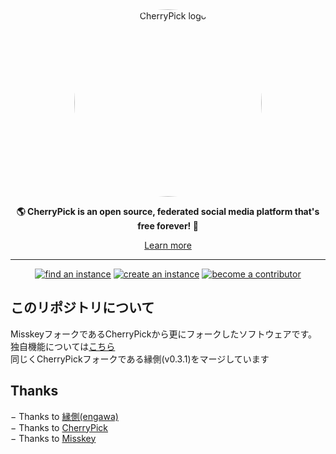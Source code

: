 <div align="center">
<a href="https://misskey-hub.net">
	<img src="./assets/title_float_cherrypick.svg" alt="CherryPick logo" style="border-radius:50%" width="300"/>
</a>

**🌎 **CherryPick** is an open source, federated social media platform that's free forever! 🚀**

[Learn more](https://misskey-hub.net/)

---

<a href="https://misskey-hub.net/servers/">
		<img src="https://custom-icon-badges.herokuapp.com/badge/find_an-instance-acea31?logoColor=acea31&style=for-the-badge&logo=misskey&labelColor=363B40" alt="find an instance"/></a>

<a href="https://misskey-hub.net/docs/for-admin/install/guides/">
		<img src="https://custom-icon-badges.herokuapp.com/badge/create_an-instance-FBD53C?logoColor=FBD53C&style=for-the-badge&logo=server&labelColor=363B40" alt="create an instance"/></a>

<a href="./CONTRIBUTING.md">
		<img src="https://custom-icon-badges.herokuapp.com/badge/become_a-contributor-A371F7?logoColor=A371F7&style=for-the-badge&logo=git-merge&labelColor=363B40" alt="become a contributor"/></a>

</div>

## このリポジトリについて
MisskeyフォークであるCherryPickから更にフォークしたソフトウェアです。  
独自機能については[こちら](/doc/README.md)  
同じくCherryPickフォークである縁側(v0.3.1)をマージしています
## Thanks  

− Thanks to [縁側(engawa)](https://github.com/1673beta/cherrypick)   
− Thanks to [CherryPick](https://github.com/kokonect-link/cherrypick)  
− Thanks to [Misskey](https://github.com/misskey-dev/misskey)
